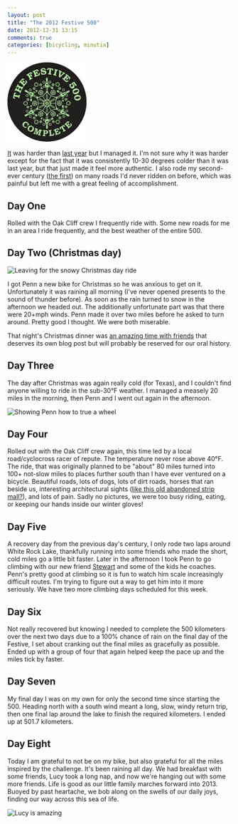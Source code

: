 ```yaml
---
layout: post
title: "The 2012 Festive 500"
date: 2012-12-31 13:15
comments: true
categories: [bicycling, minutia]
---
```


![Festive 500 Complete badge](/images/rapha-festive-500-2012-v1-100.jpg)

[It](http://www.rapha.cc/the-festive-500--2012) was harder than [last year]({{site.baseurl}}/2012/01/01/rapha/) but I managed it. I'm not sure why it was harder except for the fact that it was consistently 10-30 degrees colder than it was last year, but that just made it feel more authentic. I also rode my second-ever century ([the first]({{site.baseurl}}/2011/10/23/century/)) on many roads I'd never ridden on before, which was painful but left me with a great feeling of accomplishment.

## Day One

Rolled with the Oak Cliff crew I frequently ride with. Some new roads for me in an area I ride frequently, and the best weather of the entire 500.

## Day Two (Christmas day)

![Leaving for the snowy Christmas day ride](http://farm9.staticflickr.com/8351/8307306663_8ed8b63e10.jpg)

I got Penn a new bike for Christmas so he was anxious to get on it. Unfortunately it was raining all morning (I've never opened presents to the sound of thunder before). As soon as the rain turned to snow in the afternoon we headed out. The additionally unfortunate part was that there were 20+mph winds. Penn made it over two miles before he asked to turn around. Pretty good I thought. We were both miserable.

That night's Christmas dinner was [an amazing time with friends](http://www.flickr.com/photos/carissabyers/8308288565/in/photostream) that deserves its own blog post but will probably be reserved for our oral history.

## Day Three

The day after Christmas was again really cold (for Texas), and I couldn't find anyone willing to ride in the sub-30°F weather. I managed a measely 20 miles in the morning, then Penn and I went out again in the afternoon.

![Showing Penn how to true a wheel](http://farm9.staticflickr.com/8357/8311356325_4473e2d1b8.jpg)

## Day Four

Rolled out with the Oak Cliff crew again, this time led by a local road/cyclocross racer of repute. The temperature never rose above 40°F. The ride, that was originally planned to be "about" 80 miles turned into 100+ not-slow miles to places further south than I have ever ventured on a bicycle. Beautiful roads, lots of dogs, lots of dirt roads, horses that ran beside us, interesting architectural sights ([like this old abandoned strip mall?](http://t.co/6Z1bJRES)), and lots of pain. Sadly no pictures, we were too busy riding, eating, or keeping our hands inside our winter gloves!

## Day Five

A recovery day from the previous day's century, I only rode two laps around White Rock Lake, thankfully running into some friends who made the short, cold miles go a little bit faster. Later in the afternoon I took Penn to go climbing with our new friend [Stewart](http://coachstewartball.com/) and some of the kids he coaches. Penn's pretty good at climbing so it is fun to watch him scale increasingly difficult routes. I'm trying to figure out a way to get him into it more seriously. We have two more climbing days scheduled for this week.

## Day Six

Not really recovered but knowing I needed to complete the 500 kilometers over the next two days due to a 100% chance of rain on the final day of the Festive, I set about cranking out the final miles as gracefully as possible. Ended up with a group of four that again helped keep the pace up and the miles tick by faster.

## Day Seven

My final day I was on my own for only the second time since starting the 500. Heading north with a south wind meant a long, slow, windy return trip, then one final lap around the lake to finish the required kilometers. I ended up at 501.7 kilometers.

## Day Eight

Today I am grateful to not be on my bike, but also grateful for all the miles inspired by the challenge. It's been raining all day. We had breakfast with some friends, Lucy took a long nap, and now we're hanging out with some more friends. Life is good as our little family marches forward into 2013. Buoyed by past heartache, we bob along on the swells of our daily joys, finding our way across this sea of life.

![Lucy is amazing](http://farm9.staticflickr.com/8364/8327226031_9a0664a67b.jpg)